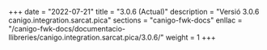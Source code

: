 +++
date        = "2022-07-21"
title       = "3.0.6 (Actual)"
description = "Versió 3.0.6 canigo.integration.sarcat.pica"
sections    = "canigo-fwk-docs"
enllac		= "/canigo-fwk-docs/documentacio-llibreries/canigo.integration.sarcat.pica/3.0.6/"
weight		= 1
+++
